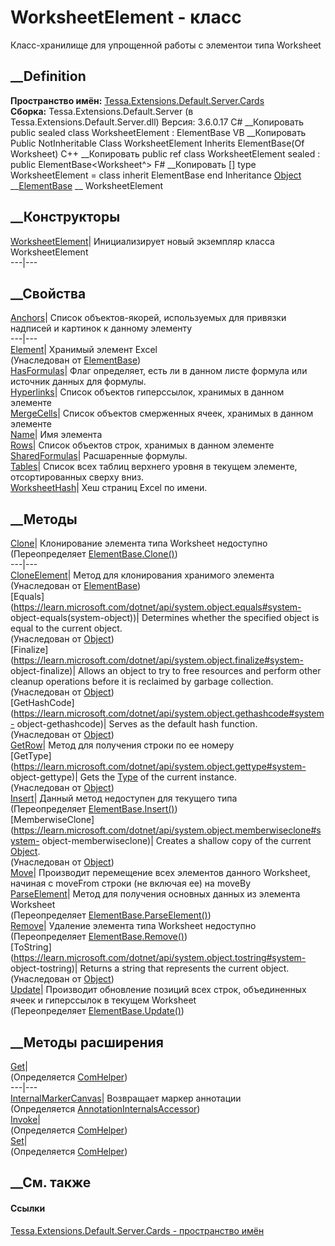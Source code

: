 # WorksheetElement - класс
Класс-хранилище для упрощенной работы с элементои типа Worksheet
## __Definition
 **Пространство имён:**
[Tessa.Extensions.Default.Server.Cards](N_Tessa_Extensions_Default_Server_Cards.htm)  
 **Сборка:** Tessa.Extensions.Default.Server (в
Tessa.Extensions.Default.Server.dll) Версия: 3.6.0.17
C# __Копировать
     public sealed class WorksheetElement : ElementBase<Worksheet>
VB __Копировать
     Public NotInheritable Class WorksheetElement
    	Inherits ElementBase(Of Worksheet)
C++ __Копировать
     public ref class WorksheetElement sealed : public ElementBase<Worksheet^>
F# __Копировать
     [<SealedAttribute>]
    type WorksheetElement = 
        class
            inherit ElementBase<Worksheet>
        end
Inheritance
    [Object](https://learn.microsoft.com/dotnet/api/system.object) __[ElementBase](T_Tessa_Extensions_Default_Server_Cards_ElementBase_1.htm)<Worksheet> __ WorksheetElement
##  __Конструкторы
[WorksheetElement](M_Tessa_Extensions_Default_Server_Cards_WorksheetElement__ctor.htm)|
Инициализирует новый экземпляр класса WorksheetElement  
---|---  
##  __Свойства
[Anchors](P_Tessa_Extensions_Default_Server_Cards_WorksheetElement_Anchors.htm)|
Список объектов-якорей, используемых для привязки надписей и картинок к
данному элементу  
---|---  
[Element](P_Tessa_Extensions_Default_Server_Cards_ElementBase_1_Element.htm)|
Хранимый элемент Excel  
(Унаследован от
[ElementBase<TElement>](T_Tessa_Extensions_Default_Server_Cards_ElementBase_1.htm))  
[HasFormulas](P_Tessa_Extensions_Default_Server_Cards_WorksheetElement_HasFormulas.htm)|
Флаг определяет, есть ли в данном листе формула или источник данных для
формулы.  
[Hyperlinks](P_Tessa_Extensions_Default_Server_Cards_WorksheetElement_Hyperlinks.htm)|
Список объектов гиперссылок, хранимых в данном элементе  
[MergeCells](P_Tessa_Extensions_Default_Server_Cards_WorksheetElement_MergeCells.htm)|
Список объектов смерженных ячеек, хранимых в данном элементе  
[Name](P_Tessa_Extensions_Default_Server_Cards_WorksheetElement_Name.htm)|
Имя элемента  
[Rows](P_Tessa_Extensions_Default_Server_Cards_WorksheetElement_Rows.htm)|
Список объектов строк, хранимых в данном элементе  
[SharedFormulas](P_Tessa_Extensions_Default_Server_Cards_WorksheetElement_SharedFormulas.htm)|
Расшаренные формулы.  
[Tables](P_Tessa_Extensions_Default_Server_Cards_WorksheetElement_Tables.htm)|
Список всех таблиц верхнего уровня в текущем элементе, отсортированных сверху
вниз.  
[WorksheetHash](P_Tessa_Extensions_Default_Server_Cards_WorksheetElement_WorksheetHash.htm)|
Хеш страниц Excel по имени.  
## __Методы
[Clone](M_Tessa_Extensions_Default_Server_Cards_WorksheetElement_Clone.htm)|
Клонирование элемента типа Worksheet недоступно  
(Переопределяет
[ElementBase<TElement>.Clone()](M_Tessa_Extensions_Default_Server_Cards_ElementBase_1_Clone.htm))  
---|---  
[CloneElement](M_Tessa_Extensions_Default_Server_Cards_ElementBase_1_CloneElement.htm)|
Метод для клонирования хранимого элемента  
(Унаследован от
[ElementBase<TElement>](T_Tessa_Extensions_Default_Server_Cards_ElementBase_1.htm))  
[Equals](https://learn.microsoft.com/dotnet/api/system.object.equals#system-
object-equals\(system-object\))| Determines whether the specified object is
equal to the current object.  
(Унаследован от
[Object](https://learn.microsoft.com/dotnet/api/system.object))  
[Finalize](https://learn.microsoft.com/dotnet/api/system.object.finalize#system-
object-finalize)| Allows an object to try to free resources and perform other
cleanup operations before it is reclaimed by garbage collection.  
(Унаследован от
[Object](https://learn.microsoft.com/dotnet/api/system.object))  
[GetHashCode](https://learn.microsoft.com/dotnet/api/system.object.gethashcode#system-
object-gethashcode)| Serves as the default hash function.  
(Унаследован от
[Object](https://learn.microsoft.com/dotnet/api/system.object))  
[GetRow](M_Tessa_Extensions_Default_Server_Cards_WorksheetElement_GetRow.htm)|
Метод для получения строки по ее номеру  
[GetType](https://learn.microsoft.com/dotnet/api/system.object.gettype#system-
object-gettype)| Gets the
[Type](https://learn.microsoft.com/dotnet/api/system.type) of the current
instance.  
(Унаследован от
[Object](https://learn.microsoft.com/dotnet/api/system.object))  
[Insert](M_Tessa_Extensions_Default_Server_Cards_WorksheetElement_Insert.htm)|
Данный метод недоступен для текущего типа  
(Переопределяет
[ElementBase<TElement>.Insert()](M_Tessa_Extensions_Default_Server_Cards_ElementBase_1_Insert.htm))  
[MemberwiseClone](https://learn.microsoft.com/dotnet/api/system.object.memberwiseclone#system-
object-memberwiseclone)| Creates a shallow copy of the current
[Object](https://learn.microsoft.com/dotnet/api/system.object).  
(Унаследован от
[Object](https://learn.microsoft.com/dotnet/api/system.object))  
[Move](M_Tessa_Extensions_Default_Server_Cards_WorksheetElement_Move.htm)|
Производит перемещение всех элементов данного Worksheet, начиная с moveFrom
строки (не включая ее) на moveBy  
[ParseElement](M_Tessa_Extensions_Default_Server_Cards_WorksheetElement_ParseElement.htm)|
Метод для получения основных данных из элемента Worksheet  
(Переопределяет
[ElementBase<TElement>.ParseElement()](M_Tessa_Extensions_Default_Server_Cards_ElementBase_1_ParseElement.htm))  
[Remove](M_Tessa_Extensions_Default_Server_Cards_WorksheetElement_Remove.htm)|
Удаление элемента типа Worksheet недоступно  
(Переопределяет
[ElementBase<TElement>.Remove()](M_Tessa_Extensions_Default_Server_Cards_ElementBase_1_Remove.htm))  
[ToString](https://learn.microsoft.com/dotnet/api/system.object.tostring#system-
object-tostring)| Returns a string that represents the current object.  
(Унаследован от
[Object](https://learn.microsoft.com/dotnet/api/system.object))  
[Update](M_Tessa_Extensions_Default_Server_Cards_WorksheetElement_Update.htm)|
Производит обновление позиций всех строк, объединенных ячеек и гиперссылок в
текущем Worksheet  
(Переопределяет
[ElementBase<TElement>.Update()](M_Tessa_Extensions_Default_Server_Cards_ElementBase_1_Update.htm))  
##  __Методы расширения
[Get](M_Tessa_Extensions_Default_Client_EDS_ComHelper_Get.htm)|  
(Определяется
[ComHelper](T_Tessa_Extensions_Default_Client_EDS_ComHelper.htm))  
---|---  
[InternalMarkerCanvas](M_Tessa_UI_Views_Charting_Annotations_AnnotationInternalsAccessor_InternalMarkerCanvas.htm)|
Возвращает маркер аннотации  
(Определяется
[AnnotationInternalsAccessor](T_Tessa_UI_Views_Charting_Annotations_AnnotationInternalsAccessor.htm))  
[Invoke](M_Tessa_Extensions_Default_Client_EDS_ComHelper_Invoke.htm)|  
(Определяется
[ComHelper](T_Tessa_Extensions_Default_Client_EDS_ComHelper.htm))  
[Set](M_Tessa_Extensions_Default_Client_EDS_ComHelper_Set.htm)|  
(Определяется
[ComHelper](T_Tessa_Extensions_Default_Client_EDS_ComHelper.htm))  
##  __См. также
#### Ссылки
[Tessa.Extensions.Default.Server.Cards - пространство
имён](N_Tessa_Extensions_Default_Server_Cards.htm)
